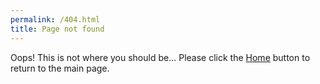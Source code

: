 ```yaml
---
permalink: /404.html
title: Page not found
---
```

Oops! This is not where you should be...
Please click the [Home](https://percentboat4164.github.io/CrystalEngine) button to return to the main page.
